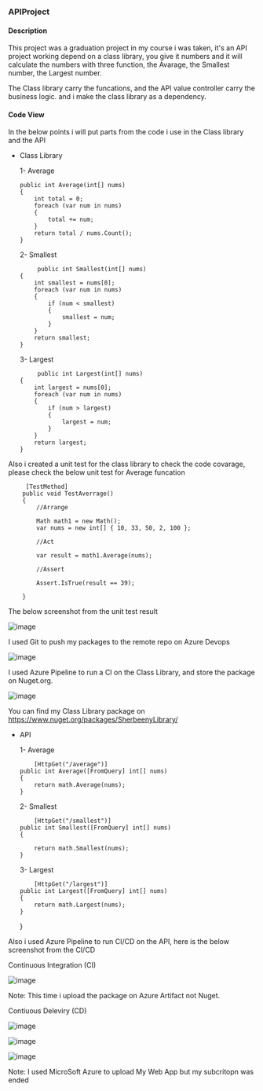 ### APIProject

#### Description

This project was a graduation project in my course i was taken, it's an API project working depend on a class library, you give it numbers and it will calculate the numbers with three function, the Avarage, the Smallest number, the Largest number.
  
The Class library carry the funcations, and the API value controller carry the business logic. and i make the class library as a dependency.
  
#### Code View

In the below points i will put parts from the code i use in the Class library and the API

  * Class Library

     1- Average

        public int Average(int[] nums)
        {
            int total = 0;
            foreach (var num in nums)
            {
                total += num;
            }
            return total / nums.Count();
        }

     2- Smallest
     
             public int Smallest(int[] nums)
        {
            int smallest = nums[0];
            foreach (var num in nums)
            {
                if (num < smallest)
                {
                    smallest = num;
                }
            }
            return smallest;
        }
        
     3- Largest
     
             public int Largest(int[] nums)
        {
            int largest = nums[0];
            foreach (var num in nums)
            {
                if (num > largest)
                {
                    largest = num;
                }
            }
            return largest;
        }
 
 Also i created a unit test for the class library to check the code covarage, please check the below unit test for Average funcation
 
         [TestMethod]
        public void TestAverrage()
        {
            //Arrange

            Math math1 = new Math();
            var nums = new int[] { 10, 33, 50, 2, 100 };

            //Act

            var result = math1.Average(nums);

            //Assert

            Assert.IsTrue(result == 39);

        }
        
The below screenshot from the unit test result

![image](https://user-images.githubusercontent.com/97340280/160281501-6eeb8cf6-1d2d-4dec-ba3f-3ec1c68d926f.png)


I used Git to push my packages to the remote repo on Azure Devops

![image](https://user-images.githubusercontent.com/97340280/160282413-0321cce2-8ffc-441c-bc00-dc7f136f71ee.png)
        
I used Azure Pipeline to run a CI on the Class Library, and store the package on Nuget.org.

![image](https://user-images.githubusercontent.com/97340280/160281290-c5d78098-0a26-4f6b-a628-a6679dd0bd1a.png)

You can find my Class Library package on https://www.nuget.org/packages/SherbeenyLibrary/

  * API

    1- Average
    
            [HttpGet("/average")]
        public int Average([FromQuery] int[] nums)
        {
            return math.Average(nums);
        }
        
    2- Smallest
    
            [HttpGet("/smallest")]
        public int Smallest([FromQuery] int[] nums)
        {

            return math.Smallest(nums);
        }
        
    3- Largest
    
            [HttpGet("/largest")]
        public int Largest([FromQuery] int[] nums)
        {
            return math.Largest(nums);
        }
    }
    

Also i used Azure Pipeline to run CI/CD on the API, here is the below screenshot from the CI/CD

Continuous Integration (CI)

![image](https://user-images.githubusercontent.com/97340280/160281961-4b19a0b8-5db8-4f2f-8e91-d001f74d1dce.png)

Note: This time i upload the package on Azure Artifact not Nuget.

Contiuous Deleviry (CD)

![image](https://user-images.githubusercontent.com/97340280/160282110-393db6db-91ba-4e59-83eb-bf0a683826f0.png)

![image](https://user-images.githubusercontent.com/97340280/160282155-80020985-00e5-4768-afa3-7345f250e709.png)

![image](https://user-images.githubusercontent.com/97340280/160282209-1f6006bd-cc7d-4dcb-9d31-ccbab0d75d5b.png)


Note: I used MicroSoft Azure to upload My Web App but my subcritopn was ended


